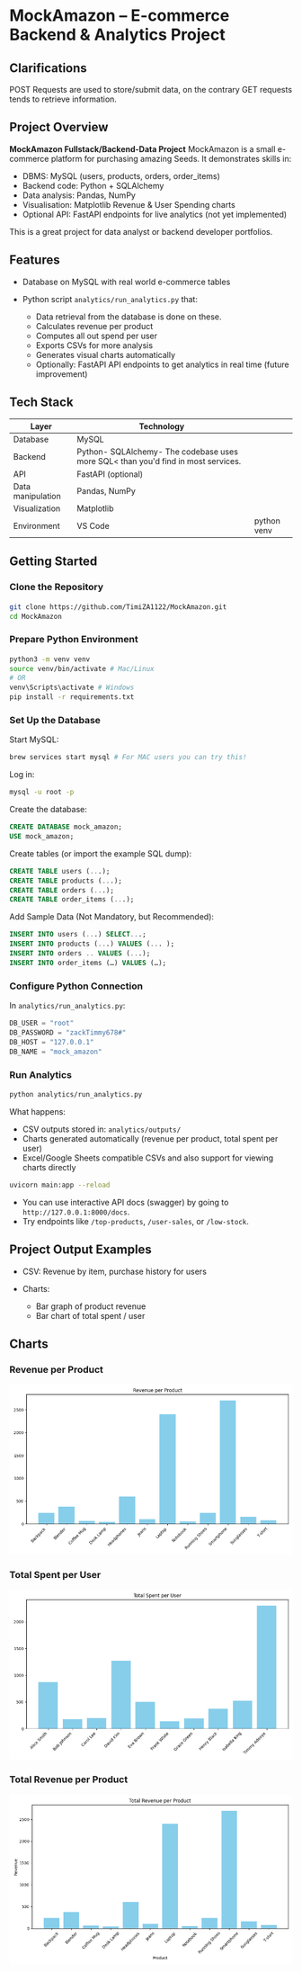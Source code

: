 # MockAmazon – E-commerce Backend & Analytics Project

## Clarifications

POST Requests are used to store/submit data, on the contrary GET requests tends to retrieve information.

## Project Overview

**MockAmazon Fullstack/Backend-Data Project**
MockAmazon is a small e-commerce platform for purchasing amazing Seeds. It demonstrates skills in:

* DBMS: MySQL (users, products, orders, order_items)
* Backend code: Python + SQLAlchemy
* Data analysis: Pandas, NumPy
* Visualisation: Matplotlib Revenue & User Spending charts
* Optional API: FastAPI endpoints for live analytics (not yet implemented)

This is a great project for data analyst or backend developer portfolios.

## Features

* Database on MySQL with real world e-commerce tables
* Python script `analytics/run_analytics.py` that:

  * Data retrieval from the database is done on these.
  * Calculates revenue per product
  * Computes all out spend per user
  * Exports CSVs for more analysis
  * Generates visual charts automatically
  * Optionally: FastAPI API endpoints to get analytics in real time (future improvement)

## Tech Stack

| Layer             | Technology                                                                        |             |
| ----------------- | --------------------------------------------------------------------------------- | ----------- |
| Database          | MySQL                                                                             |             |
| Backend           | Python- SQLAlchemy- The codebase uses more SQL< than you'd find in most services. |             |
| API               | FastAPI (optional)                                                                |             |
| Data manipulation | Pandas, NumPy                                                                     |             |
| Visualization     | Matplotlib                                                                        |             |
| Environment       | VS Code                                                                           | python venv |

## Getting Started

###  Clone the Repository

```bash
git clone https://github.com/TimiZA1122/MockAmazon.git
cd MockAmazon
```

###  Prepare Python Environment

```bash
python3 -m venv venv
source venv/bin/activate # Mac/Linux
# OR
venv\Scripts\activate # Windows
pip install -r requirements.txt
```

###  Set Up the Database

Start MySQL:

```bash
brew services start mysql # For MAC users you can try this!
```

Log in:

```bash
mysql -u root -p
```

Create the database:

```sql
CREATE DATABASE mock_amazon;
USE mock_amazon;
```

Create tables (or import the example SQL dump):

```sql
CREATE TABLE users (...);
CREATE TABLE products (...);
CREATE TABLE orders (...);
CREATE TABLE order_items (...);
```

Add Sample Data (Not Mandatory, but Recommended):

```sql
INSERT INTO users (...) SELECT...;
INSERT INTO products (...) VALUES (... );
INSERT INTO orders .. VALUES (...);
INSERT INTO order_items (…) VALUES (…);
```

### Configure Python Connection

In `analytics/run_analytics.py`:

```python
DB_USER = "root"
DB_PASSWORD = "zackTimmy678#"
DB_HOST = "127.0.0.1"
DB_NAME = "mock_amazon"
```

###  Run Analytics

```bash
python analytics/run_analytics.py
```

What happens:

* CSV outputs stored in: `analytics/outputs/`
* Charts generated automatically (revenue per product, total spent per user)
* Excel/Google Sheets compatible CSVs and also support for viewing charts directly


```bash
uvicorn main:app --reload
```

* You can use interactive API docs (swagger) by going to `http://127.0.0.1:8000/docs`.
* Try endpoints like `/top-products`, `/user-sales`, or `/low-stock`.

## Project Output Examples

* CSV: Revenue by item, purchase history for users
* Charts:

  * Bar graph of product revenue
  * Bar chart of total spent / user

## Charts

### Revenue per Product

![Revenue per Product](analytics/outputs/sales_per_product.png)

### Total Spent per User

![Total Spent per User](analytics/outputs/sales_per_user.png)

### Total Revenue per Product

![Total Revenue per Product](analytics/outputs/total_revenue_per_product.png)
